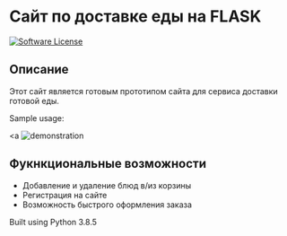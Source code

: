 # Сайт по доставке еды на FLASK

[![Software License](https://img.shields.io/badge/license-MIT-brightgreen.svg)](LICENSE)

## Описание

Этот сайт является готовым прототипом сайта для сервиса доставки готовой еды.

Sample usage:

<a <img src="FlaskProject_4/static/images/page.png" alt="demonstration" border="0" /></a>


## Фукнкциональные возможности
- Добавление и удаление блюд в/из корзины
- Регистрация на сайте
- Возможность быстрого оформления заказа

Built using Python 3.8.5
